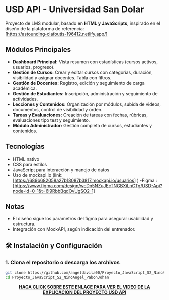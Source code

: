 # USD API - Universidad San Dolar

Proyecto de LMS modular, basado en **HTML y JavaScripts**, inspirado en el diseño de la plataforma de referencia:  
[https://astounding-clafoutis-196412.netlify.app/]

## Módulos Principales

- **Dashboard Principal:** Vista resumen con estadísticas (cursos activos, usuarios, progreso).
- **Gestión de Cursos:** Crear y editar cursos con categorías, duración, visibilidad y asignar docentes. Tabla con filtros.
- **Gestión de Docentes:** Registro, edición y seguimiento de carga académica.
- **Gestión de Estudiantes:** Inscripción, administración y seguimiento de actividades.
- **Lecciones y Contenidos:** Organización por módulos, subida de videos, documentos, control de visibilidad y orden.
- **Tareas y Evaluaciones:** Creación de tareas con fechas, rúbricas, evaluaciones tipo test y seguimiento.
- **Módulo Administrador:** Gestión completa de cursos, estudiantes y contenidos.

## Tecnologías

- HTML nativo
- CSS para estilos
- JavaScript para interacción y manejo de datos 
- Uso de mockapi.io (link: [https://689b682058a27b18087b3817.mockapi.io/usuarios] )
-Figma : [https://www.figma.com/design/wcDn5NZuJEcTNGBXiLnCTg/USD-Api?node-id=0-1&t=6l9RbbBqdOvUgSO2-1]

## Notas

- El diseño sigue los parametros del figma para asegurar usabilidad y estructura.
- Integración con MockAPI, según indicación del entrenador.

## 🛠️ Instalación y Configuración

### 1. Clona el repositorio o descarga los archivos

```bash
git clone https://github.com/angeldavila00/Proyecto_JavaScript_S2_NinoAngel_PabonJohan.git
cd Proyecto_JavaScript_S2_NinoAngel_PabonJohan
```

<p align="center"><strong><a href="https://www.youtube.com/watch?v=EELqFtCrB0Y">HAGA CLICK SOBRE ESTE ENLACE PARA VER EL VIDEO DE LA EXPLICACION DEL PROYECTO USD API</a></strong> 